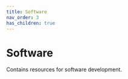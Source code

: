 ```yaml
---
title: Software
nav_order: 3
has_children: true
---
```


# Software

Contains resources for software development.
